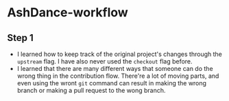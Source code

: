 # AshDance-workflow

## Step 1

* I learned how to keep track of the original project's changes through the `upstream` flag. I have also never used the `checkout` flag before.
* I learned that there are many different ways that someone can do the wrong thing in the contribution flow. There're a lot of moving parts, and even using the wront `git` command can result in making the wrong branch or making a pull request to the wong branch.
